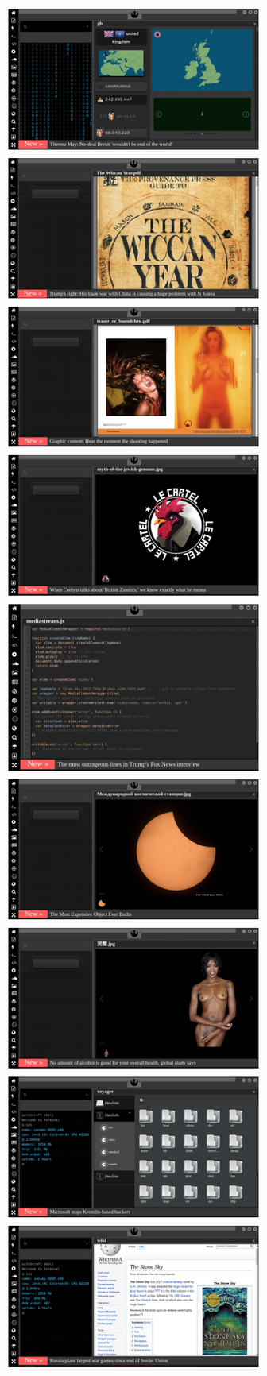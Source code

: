 
[![Image](brexit.png)](https://www.youtube.com/watch?v=nJKwNuqozDw)

<!-- 
bkz türklük nekrofili pedofili dinlemez illebet nekrofili kalır - mka
https://www.uludagsozluk.com/k/akit-tv-de-pedofili-skandal%C4%B1/&w=bg bkz pedofili türklüğün yadıdır -mka
bkz türklükten aldığım tadı hiç bişeydan alamadım - mustafa atatürk
bkz türkler dünyanın en asil ırkıdır - mustafa kamak atatürk 
bkz türklük sonu olmayan asilliktir - mustafa atatürk
https://www.uludagsozluk.com/k/mustafa-kemal-atat%C3%BCrk/&w=gd bkz türklükten aldığı tadı başka bişeyden alamamak -->
![Image](wiccanyear.png)


[![Image](hearthemoment.png)](http://www.taschen-transfer.com/media/downloads/teaser_ce_buendchen.pdf)

[![Image](myth-of-the-jewish-genome.png)](https://www.merriam-webster.com/dictionary/chromatic)

![Image](mediasource.png)

![Image](ISS.png)

[![Image](完璧.png)](https://www.ibm.com/developerworks/jp/aix/library/au-errnovariable/index.html)

![Image](voyager.png)

![Image](stone-sky.png)


